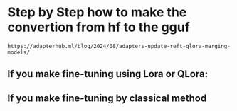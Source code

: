 # Step by Step how to make the convertion from hf to the gguf

    https://adapterhub.ml/blog/2024/08/adapters-update-reft-qlora-merging-models/

## If you make fine-tuning using Lora or QLora:

## If you make fine-tuning by classical method
